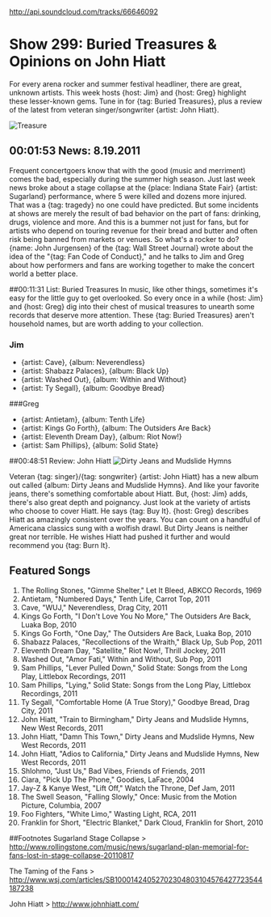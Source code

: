 

http://api.soundcloud.com/tracks/66646092

# Show 299: Buried Treasures & Opinions on John Hiatt 

For every arena rocker and summer festival headliner, there are great, unknown artists. This week hosts {host: Jim} and {host: Greg} highlight these lesser-known gems. Tune in for {tag: Buried Treasures}, plus a review of the latest from veteran singer/songwriter {artist: John Hiatt}.

![Treasure](http://static.soundopinions.org/images/buriedtreasures/treasurepile.jpg)

## 00:01:53 News: 8.19.2011
Frequent concertgoers know that with the good (music and merriment) comes the bad, especially during the summer high season. Just last week news broke about a stage collapse at the {place: Indiana State Fair} {artist: Sugarland} performance, where 5 were killed and dozens more injured. That was a {tag: tragedy} no one could have predicted. But some incidents at shows are merely the result of bad behavior on the part of fans: drinking, drugs, violence and more. And this is a bummer not just for fans, but for artists who depend on touring revenue for their bread and butter and often risk being banned from markets or venues. So what's a rocker to do? {name: John Jurgensen} of the {tag: Wall Street Journal} wrote about the idea of the "{tag: Fan Code of Conduct}," and he talks to Jim and Greg about how performers and fans are working together to make the concert world a better place.

##00:11:31 List: Buried Treasures
In music, like other things, sometimes it's easy for the little guy to get overlooked. So every once in a while {host: Jim} and {host: Greg} dig into their chest of musical treasures to unearth some records that deserve more attention. These {tag: Buried Treasures} aren't household names, but are worth adding to your collection.

### Jim
- {artist: Cave}, {album: Neverendless}
- {artist: Shabazz Palaces}, {album: Black Up}
- {artist: Washed Out}, {album: Within and Without}
- {artist: Ty Segall}, {album: Goodbye Bread}

###Greg
- {artist: Antietam}, {album: Tenth Life}
- {artist: Kings Go Forth}, {album: The Outsiders Are Back}
- {artist: Eleventh Dream Day}, {album: Riot Now!}
- {artist: Sam Phillips}, {album: Solid State}

##00:48:51 Review: John Hiatt
![Dirty Jeans and Mudslide Hymns](http://www.themortonreport.com/2011/06/27/JohnHiattDirtyJeansMudslideHymns.jpg "94328/493319041")

Veteran {tag: singer}/{tag: songwriter} {artist: John Hiatt} has a new album out called {album: Dirty Jeans and Mudslide Hymns}. And like your favorite jeans, there's something comfortable about Hiatt. But, {host: Jim} adds, there's also great depth and poignancy. Just look at the variety of artists who choose to cover Hiatt. He says {tag: Buy It}. {host: Greg} describes Hiatt as amazingly consistent over the years. You can count on a handful of Americana classics sung with a wolfish drawl. But Dirty Jeans is neither great nor terrible. He wishes Hiatt had pushed it further and would recommend you {tag: Burn It}.


## Featured Songs
1. The Rolling Stones, "Gimme Shelter," Let It Bleed, ABKCO Records, 1969
2. Antietam, "Numbered Days," Tenth Life, Carrot Top, 2011
3. Cave, "WUJ," Neverendless, Drag City, 2011
4. Kings Go Forth, "I Don't Love You No More," The Outsiders Are Back, Luaka Bop, 2010
5. Kings Go Forth, "One Day," The Outsiders Are Back, Luaka Bop, 2010
6. Shabazz Palaces, "Recollections of the Wraith," Black Up, Sub Pop, 2011
7. Eleventh Dream Day, "Satellite," Riot Now!, Thrill Jockey, 2011
8. Washed Out, "Amor Fati," Within and Without, Sub Pop, 2011
9. Sam Phillips, "Lever Pulled Down," Solid State: Songs from the Long Play, Littlebox Recordings, 2011
10. Sam Phillips, "Lying," Solid State: Songs from the Long Play, Littlebox Recordings, 2011
11. Ty Segall, "Comfortable Home (A True Story)," Goodbye Bread, Drag City, 2011
12. John Hiatt, "Train to Birmingham," Dirty Jeans and Mudslide Hymns, New West Records, 2011
13. John Hiatt, "Damn This Town," Dirty Jeans and Mudslide Hymns, New West Records, 2011
14. John Hiatt, "Adios to California," Dirty Jeans and Mudslide Hymns, New West Records, 2011
15. Shlohmo, "Just Us," Bad Vibes, Friends of Friends, 2011
16. Ciara, "Pick Up The Phone," Goodies, LaFace, 2004
17. Jay-Z & Kanye West, "Lift Off," Watch the Throne, Def Jam, 2011
18. The Swell Season, "Falling Slowly," Once: Music from the Motion Picture, Columbia, 2007
19. Foo Fighters, "White Limo," Wasting Light, RCA, 2011
20. Franklin for Short, "Electric Blanket," Dark Cloud, Franklin for Short, 2010


##Footnotes
Sugarland Stage Collapse > http://www.rollingstone.com/music/news/sugarland-plan-memorial-for-fans-lost-in-stage-collapse-20110817

The Taming of the Fans > http://www.wsj.com/articles/SB10001424052702304803104576427723544187238

John Hiatt > http://www.johnhiatt.com/